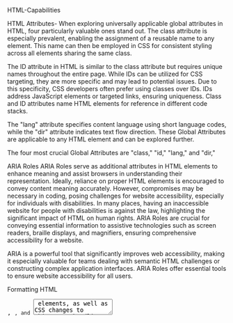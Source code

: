 HTML-Capabilities

HTML Attributes-
When exploring universally applicable global attributes in HTML, four particularly valuable ones stand out. The class attribute is especially prevalent, enabling the assignment of a reusable name to any element. This name can then be employed in CSS for consistent styling across all elements sharing the same class.

The ID attribute in HTML is similar to the class attribute but requires unique names throughout the entire page. While IDs can be utilized for CSS targeting, they are more specific and may lead to potential issues. Due to this specificity, CSS developers often prefer using classes over IDs.
IDs address JavaScript elements or targeted links, ensuring uniqueness. Class and ID attributes name HTML elements for reference in different code stacks.

The "lang" attribute specifies content language using short language codes, while the "dir" attribute indicates text flow direction. These Global Attributes are applicable to any HTML element and can be explored further.

The four most crucial Global Attributes are "class," "id," "lang," and "dir,"

ARIA Roles
ARIA Roles serve as additional attributes in HTML elements to enhance meaning and assist browsers in understanding their representation. Ideally, reliance on proper HTML elements is encouraged to convey content meaning accurately. However, compromises may be necessary in coding, posing challenges for website accessibility, especially for individuals with disabilities. In many places, having an inaccessible website for people with disabilities is against the law, highlighting the significant impact of HTML on human rights.
ARIA Roles are crucial for conveying essential information to assistive technologies such as screen readers, braille displays, and magnifiers, ensuring comprehensive accessibility for a website.

ARIA is a powerful tool that significantly improves web accessibility, making it especially valuable for teams dealing with semantic HTML challenges or constructing complex application interfaces. ARIA Roles offer essential tools to ensure website accessibility for all users.

Formatting HTML <pre>, <code>, and <textarea> elements, as well as CSS changes to whitespace handling, determine the meaning of additional spaces and indentations. Web browsers usually only give priority to one space at a time.

By adding comments to HTML code, programmers can improve readability. Comments are inserted with "<!--" at the beginning and "-->" at the end. When code is commented out, it can be easily identified by the browser, and when it doesn't work as intended, confusion can be avoided.
HTML is composed of various elements, with most having both opening and closing tags. Newer elements, such as the video element, consistently employ both tags. However, some older elements lack a closing tag.

Using non-breaking spaces in HTML
Non-breaking space in text allows lines to break and words to remain intact, while browsers search for suitable spaces with gaps between words for full sentences.
In HTML, a non-breaking space can be used instead of a regular space to prevent line breaks between two words. For example, using " " in the code ensures that the first name "Lebron" and the last name "James" remain together in a sentence, preventing them from breaking onto separate lines.

Non-breaking spaces in HTML allow for multiple spaces between words, ensuring the browser recognizes the first one. They provide a way to display desired characters on a webpage.






